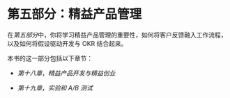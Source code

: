 # 第五部分：精益产品管理

在*第五部分*中，你将学习精益产品管理的重要性，如何将客户反馈融入工作流程，以及如何将假设驱动开发与 OKR 结合起来。

本书的这一部分包括以下章节：

+   *第十八章*，*精益产品开发与精益创业*

+   *第十九章*，*实验和 A/B 测试*
